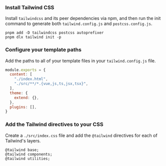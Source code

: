 ### Install Tailwind CSS

Install `tailwindcss` and its peer dependencies via npm, and then run the init command to generate both `tailwind.config.js` and `postcss.config.js`.

```
pnpm add -D tailwindcss postcss autoprefixer
pnpm dlx tailwind init -p
```

### Configure your template paths

Add the paths to all of your template files in your `tailwind.config.js` file.

```tailwind.config.js
module.exports = {
  content: [
    "./index.html",
    "./src/**/*.{vue,js,ts,jsx,tsx}",
  ],
  theme: {
    extend: {},
  },
  plugins: [],
}
```

### Add the Tailwind directives to your CSS

Create a `./src/index.css` file and add the `@tailwind` directives for each of Tailwind's layers.

```index.CSS
@tailwind base;
@tailwind components;
@tailwind utilities;
```
